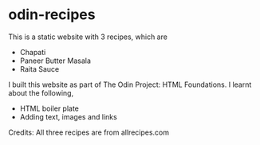 # odin-recipes
This is a static website with 3 recipes, which are
- Chapati
- Paneer Butter Masala
- Raita Sauce

I built this website as part of The Odin Project: HTML Foundations. I learnt about the following,
- HTML boiler plate
- Adding text, images and links

Credits: All three recipes are from allrecipes.com
